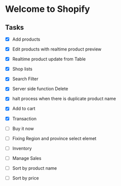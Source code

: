 # Welcome to Shopify

## Tasks 
- [x] Add products
- [x] Edit products with realtime product preview
- [x] Realtime product update from Table
- [x] Shop lists
- [x] Search Filter
- [x] Server side function Delete
- [x] halt process when there is duplicate product name
- [x] Add to cart
- [x] Transaction
- [ ] Buy it now
- [ ] Fixing Region and province select elemet
- [ ] Inventory
- [ ] Manage Sales
- [ ] Sort by product name
- [ ] Sort by price


